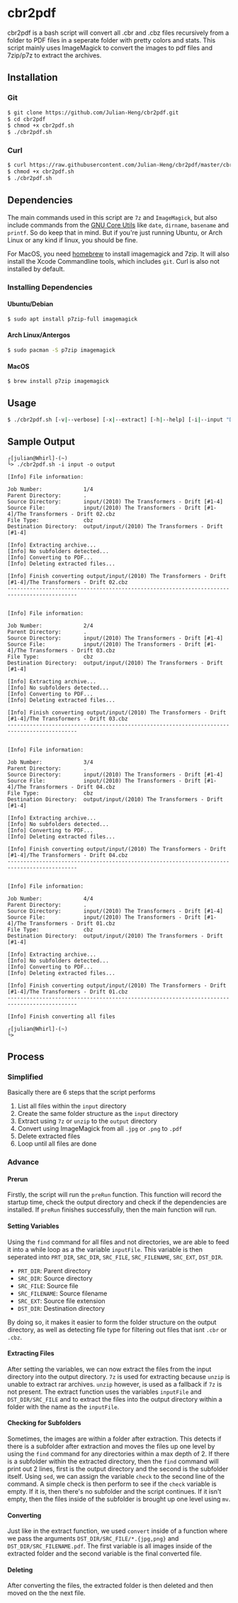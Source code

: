 # cbr2pdf
cbr2pdf is a bash script will convert all .cbr and .cbz files recursively from a folder to PDF files in a seperate folder with pretty colors and stats. This script mainly uses ImageMagick to convert the images to pdf files and 7zip/p7z to extract the archives.

## Installation
### Git
```sh
$ git clone https://github.com/Julian-Heng/cbr2pdf.git
$ cd cbr2pdf
$ chmod +x cbr2pdf.sh
$ ./cbr2pdf.sh
```
### Curl
```sh
$ curl https://raw.githubusercontent.com/Julian-Heng/cbr2pdf/master/cbr2pdf.sh > cbr2pdf.sh
$ chmod +x cbr2pdf.sh
$ ./cbr2pdf.sh
```

## Dependencies
The main commands used in this script are ```7z``` and ```ImageMagick```, but also include commands from the [GNU Core Utils](https://en.wikipedia.org/wiki/List_of_GNU_Core_Utilities_commands) like ```date```, ```dirname```, ```basename``` and ```printf```. So do keep that in mind. But if you're just running Ubuntu, or Arch Linux or any kind if linux, you should be fine.

For MacOS, you need [homebrew](https://brew.sh/) to install imagemagick and 7zip. It will also install the Xcode Commandline tools, which includes ```git```. Curl is also not installed by default.

### Installing Dependencies
#### Ubuntu/Debian
```sh
$ sudo apt install p7zip-full imagemagick
```
#### Arch Linux/Antergos
 ```sh
 $ sudo pacman -S p7zip imagemagick
 ```
#### MacOS
```sh
$ brew install p7zip imagemagick
```

## Usage
```sh
$ ./cbr2pdf.sh [-v|--verbose] [-x|--extract] [-h|--help] [-i|--input "DIRECTORY"] [-o|--output "DIRECTORY"]
```

## Sample Output
```
┌[julian@Whirl]-(~)
└> ./cbr2pdf.sh -i input -o output

[Info] File information:

Job Number:             1/4
Parent Directory:       .
Source Directory:       input/(2010) The Transformers - Drift [#1-4]
Source File:            input/(2010) The Transformers - Drift [#1-4]/The Transformers - Drift 02.cbz
File Type:              cbz
Destination Directory:  output/input/(2010) The Transformers - Drift [#1-4]

[Info] Extracting archive...
[Info] No subfolders detected...
[Info] Converting to PDF...
[Info] Deleting extracted files...

[Info] Finish converting output/input/(2010) The Transformers - Drift [#1-4]/The Transformers - Drift 02.cbz
--------------------------------------------------------------------------------------------


[Info] File information:

Job Number:             2/4
Parent Directory:       .
Source Directory:       input/(2010) The Transformers - Drift [#1-4]
Source File:            input/(2010) The Transformers - Drift [#1-4]/The Transformers - Drift 03.cbz
File Type:              cbz
Destination Directory:  output/input/(2010) The Transformers - Drift [#1-4]

[Info] Extracting archive...
[Info] No subfolders detected...
[Info] Converting to PDF...
[Info] Deleting extracted files...

[Info] Finish converting output/input/(2010) The Transformers - Drift [#1-4]/The Transformers - Drift 03.cbz
--------------------------------------------------------------------------------------------


[Info] File information:

Job Number:             3/4
Parent Directory:       .
Source Directory:       input/(2010) The Transformers - Drift [#1-4]
Source File:            input/(2010) The Transformers - Drift [#1-4]/The Transformers - Drift 04.cbz
File Type:              cbz
Destination Directory:  output/input/(2010) The Transformers - Drift [#1-4]

[Info] Extracting archive...
[Info] No subfolders detected...
[Info] Converting to PDF...
[Info] Deleting extracted files...

[Info] Finish converting output/input/(2010) The Transformers - Drift [#1-4]/The Transformers - Drift 04.cbz
--------------------------------------------------------------------------------------------


[Info] File information:

Job Number:             4/4
Parent Directory:       .
Source Directory:       input/(2010) The Transformers - Drift [#1-4]
Source File:            input/(2010) The Transformers - Drift [#1-4]/The Transformers - Drift 01.cbz
File Type:              cbz
Destination Directory:  output/input/(2010) The Transformers - Drift [#1-4]

[Info] Extracting archive...
[Info] No subfolders detected...
[Info] Converting to PDF...
[Info] Deleting extracted files...

[Info] Finish converting output/input/(2010) The Transformers - Drift [#1-4]/The Transformers - Drift 01.cbz
--------------------------------------------------------------------------------------------

[Info] Finish converting all files

┌[julian@Whirl]-(~)
└>
```

## Process
### Simplified
Basically there are 6 steps that the script performs

  1. List all files within the ```input``` directory
  2. Create the same folder structure as the ```input``` directory
  3. Extract using ```7z``` or ```unzip``` to the ```output``` directory
  4. Convert using ImageMagick from all ```.jpg``` or ```.png``` to ```.pdf```
  5. Delete extracted files
  6. Loop until all files are done

### Advance
#### Prerun
Firstly, the script will run the ```preRun``` function. This function will record the startup time, check the output directory and check if the dependencies are installed. If ```preRun``` finishes successfully, then the main function will run.

#### Setting Variables
Using the ```find``` command for all files and not directories, we are able to feed it into a while loop as a the variable ```inputFile```. This variable is then seperated into ```PRT_DIR```, ```SRC_DIR```, ```SRC_FILE```, ```SRC_FILENAME```, ```SRC_EXT```, ```DST_DIR```.

  * ```PRT_DIR```: Parent directory
  * ```SRC_DIR```: Source directory
  * ```SRC_FILE```: Source file
  * ```SRC_FILENAME```: Source filename
  * ```SRC_EXT```: Source file extension
  * ```DST_DIR```: Destination directory
  
By doing so, it makes it easier to form the folder structure on the output directory, as well as detecting file type for filtering out files that isnt ```.cbr``` or ```.cbz```.

#### Extracting Files
After setting the variables, we can now extract the files from the input directory into the output directory. ```7z``` is used for extracting because ```unzip``` is unable to extract rar archives. ```unzip``` however, is used as a fallback if ```7z``` is not present. The extract function uses the variables ```inputFile``` and ```DST_DIR/SRC_FILE``` and to extract the files into the output directory within a folder with the name as the ```inputFile```.

#### Checking for Subfolders
Sometimes, the images are within a folder after extraction. This detects if there is a subfolder after extraction and moves the files up one level by using the ```find``` command for any directories within a max depth of 2. If there is a subfolder within the extracted directory, then the ```find``` command will print out 2 lines, first is the output directory and the second is the subfolder itself. Using ```sed```, we can assign the variable ```check``` to the second line of the command. A simple check is then perform to see if the ```check``` variable is empty. If it is, then there's no subfolder and the script continues. If it isn't empty, then the files inside of the subfolder is brought up one level using ```mv```.

#### Converting
Just like in the extract function, we used ```convert``` inside of a function where we pass the arguments ```DST_DIR/SRC_FILE/*.{jpg,png}``` and ```DST_DIR/SRC_FILENAME.pdf```. The first variable is all images inside of the extracted folder and the second variable is the final converted file.

#### Deleting
After converting the files, the extracted folder is then deleted and then moved on the the next file.
